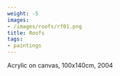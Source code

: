 ```yaml
---
weight: -5
images:
- /images/roofs/rf01.png
title: Roofs
tags:
- paintings
---
```

Acrylic on canvas, 100x140cm, 2004
